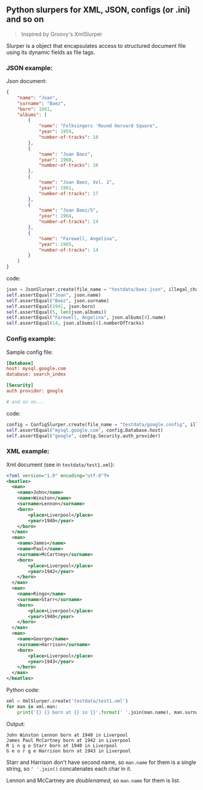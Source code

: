 ## Python slurpers for XML, JSON, configs (or .ini) and so on

> Inspired by Groovy's XmlSlurper

Slurper is a object that encapsulates access to structured document file using its dynamic fields as file tags.

### JSON example:

Json document:

```json
{
	"name": "Joan",
	"surname": "Baez",
	"born": 1941,
	"albums": [
		{
			"name": "Folksingers 'Round Harvard Square",
			"year": 1959,
			"number-of-tracks": 18
		},
		{
			"name": "Joan Baez",
			"year": 1960,
			"number-of-tracks": 16
		},
		{
			"name": "Joan Baez, Vol. 2",
			"year": 1961,
			"number-of-tracks": 17
		},
		{
			"name": "Joan Baez/5",
			"year": 1964,
			"number-of-tracks": 14
		},
		{
			"name": "Farewell, Angelina",
			"year": 1965,
			"number-of-tracks": 14
		}
	]
}
```

code:

```python
json = JsonSlurper.create(file_name = "testdata/baez.json", illegal_chars = Constants.STRIP_CAPITALIZE)
self.assertEqual("Joan", json.name)
self.assertEqual("Baez", json.surname)
self.assertEqual(1941, json.born)
self.assertEqual(5, len(json.albums))
self.assertEqual("Farewell, Angelina", json.albums[4].name)
self.assertEqual(14, json.albums[4].numberOfTracks)
```

### Config example:

Sample config file:

```ini
[Database]
host: mysql.google.com
database: search_index

[Security]
auth provider: google

# and so on...
```

code:

```python
config = ConfigSlurper.create(file_name = "testdata/google.config", illegal_chars = Constants.REPLACE_WITH_UNDERSCORES)
self.assertEqual("mysql.google.com", config.Database.host)
self.assertEqual("google", config.Security.auth_provider)
```

### XML example:

Xml document (see in `testdata/test1.xml`):
```xml
<?xml version="1.0" encoding="utf-8"?>
<beatles>
  <man>
    <name>John</name>
    <name>Winston</name>
    <surname>Lennon</surname>
    <born>
        <place>Liverpool</place>
        <year>1940</year>
    </born>
  </man>
  <man>
    <name>James</name>
    <name>Paul</name>
    <surname>McCartney</surname>
    <born>
        <place>Liverpool</place>
        <year>1942</year>
    </born>
  </man>
  <man>
    <name>Ringo</name>
    <surname>Starr</surname>
    <born>
        <place>Liverpool</place>
        <year>1940</year>
    </born>
  </man>
  <man>
    <name>George</name>
    <surname>Harrison</surname>
    <born>
        <place>Liverpool</place>
        <year>1943</year>
    </born>
  </man>
</beatles>
```

Python code:
```python
xml = XmlSlurper.create('testdata/test1.xml')
for man in xml.man:
    print('{} {} born at {} in {}'.format(' '.join(man.name), man.surname, man.born.year, man.born.place))
```

Output:
```
John Winston Lennon born at 1940 in Liverpool
James Paul McCartney born at 1942 in Liverpool
R i n g o Starr born at 1940 in Liverpool
G e o r g e Harrison born at 1943 in Liverpool
```
Starr and Harrison don't have second name, so `man.name` for them is a single string, so `' '.join()` concatenates each char in it.

Lennon and McCartney are *doublenamed*, so `man.name` for them is list.
